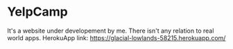 # YelpCamp
It's a website under developement by me. There isn't any relation to real world apps.
HerokuApp link: https://glacial-lowlands-58215.herokuapp.com/
